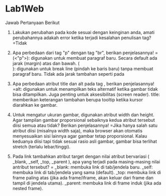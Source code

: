 # Lab1Web
Jawab Pertanyaan Berikut
1. Lakukan perubahan pada kode sesuai dengan keinginan anda, amati perubahannya adakah
error ketika terjadi kesalahan penulisan tag?
=Tidak

2. Apa perbedaan dari tag "p" dengan tag "br", berikan penjelasannya!
   =(<"p">): digunakan untuk membuat paragraf baru. Secara default ada jarak (margin) atas dan bawah.
    (<br>): digunakan untuk break line (pindah ke baris baru) tanpa membuat paragraf baru. Tidak ada jarak tambahan seperti pada <p>
     
3. Apa perbedaan atribut title dan alt pada tag <img>, berikan penjelasannya!
   =alt: digunakan untuk menampilkan teks alternatif ketika gambar tidak bisa ditampilkan. Juga penting untuk aksesibilitas (screen reader).
    title: memberikan keterangan tambahan berupa tooltip ketika kursor diarahkan ke gambar.
   
4. Untuk mengatur ukuran gambar, digunakan atribut width dan height. Agar tampilan gambar
proporsional sebaiknya kedua atribut tersebut diisi semua atau tidak? Berikan penjelasannya!
=Jika hanya salah satu atribut diisi (misalnya width saja), maka browser akan otomatis menyesuaikan sisi lainnya agar gambar tetap proporsional.
 Kalau keduanya diisi tapi tidak sesuai rasio asli gambar, gambar bisa terlihat stretch (terlalu lebar/tinggi).

5. Pada link tambahkan atribut target dengan nilai atribut bervariasi ( _blank, _self, _top,
_parent ), apa yang terjadi pada masing-masing nilai antribut tersebut?
=
 _blank: membuka link di tab/jendela baru.
 _self: membuka link di tab/jendela yang sama (default).
 _top: membuka link di frame paling atas (jika ada frame/iframe, akan keluar dari frame dan tampil di jendela utama).
 _parent: membuka link di frame induk (jika ada nested frame).
